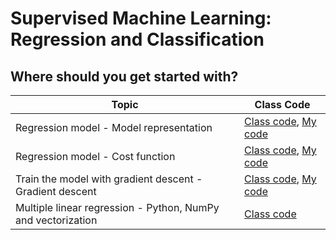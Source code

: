 # Supervised Machine Learning: Regression and Classification
## Where should you get started with?
|Topic | Class Code|
|------------ | ------------|
|Regression model - Model representation | [Class code](class-lab/C1_W1_Lab02_Model_Representation_Soln.ipynb), [My code](esthers-lab/lab-2.ipynb)|
|Regression model - Cost function | [Class code](class-lab/C1_W1_Lab03_Cost_function_Soln.ipynb), [My code](esthers-lab/lab-3.ipynb)|
|Train the model with gradient descent - Gradient descent| [Class code](class-lab/C1_W1_Lab04_Gradient_Descent_Soln.ipynb), [My code](esthers-lab/lab-4.ipynb)|
|Multiple linear regression - Python, NumPy and vectorization|[Class code](class-lab/C1_W2_Lab01_Python_Numpy_Vectorization_Soln.ipynb)|
